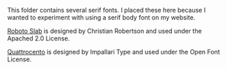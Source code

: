 This folder contains several serif fonts. I placed these here because I wanted to experiment with using a serif body font on my website.

[Roboto Slab](https://fonts.google.com/specimen/Roboto+Slab) is designed by Christian Robertson and used under the Apached 2.0 License.

[Quattrocento](https://fonts.google.com/specimen/Quattrocento) is designed by Impallari Type and used under the Open Font License.
